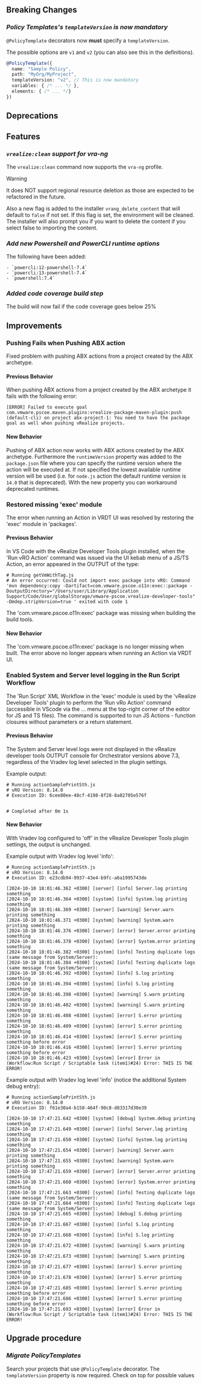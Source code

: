 [//]: # (VERSION_PLACEHOLDER DO NOT DELETE)
[//]: # (Used when working on a new release. Placed together with the Version.md)
[//]: # (Nothing here is optional. If a step must not be performed, it must be said so)
[//]: # (Do not fill the version, it will be done automatically)
[//]: # (Quick Intro to what is the focus of this release)

## Breaking Changes

[//]: # (### *Breaking Change*)
[//]: # (Describe the breaking change AND explain how to resolve it)
[//]: # (You can utilize internal links /e.g. link to the upgrade procedure, link to the improvement|deprecation that introduced this/)

### *Policy Templates's `templateVersion` is now mandatory*

`@PolicyTemplate` decorators now **must** specify a `templateVersion`.

The possible options are `v1` and `v2` (you can also see this in the definitions).

```ts
@PolicyTemplate({
  name: "Sample Policy",
  path: "MyOrg/MyProject",
  templateVersion: "v2", // This is now mandatory
  variables: { /* ... */ },
  elements: { /* ... */}
})
```

## Deprecations

[//]: # (### *Deprecation*)
[//]: # (Explain what is deprecated and suggest alternatives)

[//]: # (Features -> New Functionality)

## Features

[//]: # (### *Feature Name*)
[//]: # (Describe the feature)
[//]: # (Optional But highly recommended Specify *NONE* if missing)
[//]: # (#### Relevant Documentation:)

[//]: # (Improvements -> Bugfixes/hotfixes or general improvements)

### *`vrealize:clean` support for vra-ng*

The `vrealize:clean` command now supports the `vra-ng` profile.

> [!WARNING]
> It does NOT support regional resource deletion as those are expected to be refactored in the future.

Also a new flag is added to the installer `vrang_delete_content` that will default to `false` if not set. If this flag is set, the environment will be cleaned.
The installer will also prompt you if you want to delete the content if you select false to importing the content.

### *Add new Powershell and PowerCLI runtime options*

The following have been added:

```text
- `powercli:12-powershell-7.4`
- `powercli:13-powershell-7.4`
- `powershell:7.4`
```

### *Added code coverage build step*

The build will now fail if the code coverage goes below 25%

## Improvements

[//]: # (### *Improvement Name* )
[//]: # (Talk ONLY regarding the improvement)
[//]: # (Optional But highly recommended)
[//]: # (#### Previous Behavior)
[//]: # (Explain how it used to behave, regarding to the change)
[//]: # (Optional But highly recommended)
[//]: # (#### New Behavior)
[//]: # (Explain how it behaves now, regarding to the change)
[//]: # (Optional But highly recommended Specify *NONE* if missing)
[//]: # (#### Relevant Documentation:)


### Pushing Fails when Pushing ABX action

Fixed problem with pushing ABX actions from a project created by the ABX archetype.

#### Previous Behavior

When pushing ABX actions from a project created by the ABX archetype it fails with the following error:

```log
[ERROR] Failed to execute goal com.vmware.pscoe.maven.plugins:vrealize-package-maven-plugin:push (default-cli) on project abx-project-1: You need to have the package goal as well when pushing vRealize projects.
```
#### New Behavior

Pushing of ABX action now works with ABX actions created by the ABX archetype. Furthermore the `runtimeVersion` property was added to the `package.json` file where you can specify the runtime version where the action will be executed at. If not specified the lowest available runtime version will be used (i.e. for `node.js` action the default runtime version is `14.0` that is deprecated). With the new property you can workaround deprecated runtimes.

### Restored missing 'exec' module

The error when running an Action in VRDT UI was resolved by restoring the 'exec' module in 'packages'.

#### Previous Behavior

In VS Code with the vRealize Developer Tools plugin installed, when the 'Run vRO Action' command was issued via the UI kebab menu of a JS/TS Action, an error appeared in the OUTPUT of the type:

```log
# Running getVmWithTag.js
# An error occurred: Could not import exec package into vRO: Command 'mvn dependency:copy -Dartifact=com.vmware.pscoe.o11n:exec::package -DoutputDirectory="/Users/user/Library/Application Support/Code/User/globalStorage/vmware-pscoe.vrealize-developer-tools" -Dmdep.stripVersion=true ' exited with code 1
```

The 'com.vmware.pscoe.o11n:exec' package was missing when building the build tools.

#### New Behavior

The 'com.vmware.pscoe.o11n:exec' package is no longer missing when built. The error above no longer appears when running an Action via VRDT UI.

### Enabled System and Server level logging in the Run Script Workflow

The 'Run Script' XML Workflow in the 'exec' module is used by the 'vRealize Developer Tools' plugin to perform the 'Run vRo Action' command (accessible in VScode via the ... menu at the top-right corner of the editor for JS and TS files). The command is supported to run JS Actions - function closures without parameters or a return statement.

#### Previous Behavior

The System and Server level logs were not displayed in the vRealize developer tools OUTPUT console for Orchestrator versions above 7.3, regardless of the Vradev log level selected in the plugin settings.

Example output:
```log
# Running actionSamplePrintSth.js
# vRO Version: 8.14.0
# Execution ID: 6cee80ee-48cf-4198-8f28-8a82705e576f


# Completed after 0m 1s
```

#### New Behavior

With Vradev log configured to 'off' in the vRealize Developer Tools plugin settings, the output is unchanged.

Example output with Vradev log level 'info':
```log
# Running actionSamplePrintSth.js
# vRO Version: 8.14.0
# Execution ID: e23cdb94-9937-43e4-b9fc-a6a1995743de

[2024-10-10 18:01:46.362 +0300] [server] [info] Server.log printing something
[2024-10-10 18:01:46.364 +0300] [system] [info] System.log printing something
[2024-10-10 18:01:46.369 +0300] [server] [warning] Server.warn printing something
[2024-10-10 18:01:46.371 +0300] [system] [warning] System.warn printing something
[2024-10-10 18:01:46.376 +0300] [server] [error] Server.error printing something
[2024-10-10 18:01:46.378 +0300] [system] [error] System.error printing something
[2024-10-10 18:01:46.382 +0300] [system] [info] Testing duplicate logs (same message from System/Server):
[2024-10-10 18:01:46.384 +0300] [system] [info] Testing duplicate logs (same message from System/Server):
[2024-10-10 18:01:46.392 +0300] [system] [info] S.log printing something
[2024-10-10 18:01:46.394 +0300] [system] [info] S.log printing something
[2024-10-10 18:01:46.398 +0300] [system] [warning] S.warn printing something
[2024-10-10 18:01:46.402 +0300] [system] [warning] S.warn printing something
[2024-10-10 18:01:46.408 +0300] [system] [error] S.error printing something
[2024-10-10 18:01:46.409 +0300] [system] [error] S.error printing something
[2024-10-10 18:01:46.414 +0300] [system] [error] S.error printing something before error
[2024-10-10 18:01:46.416 +0300] [system] [error] S.error printing something before error
[2024-10-10 18:01:46.423 +0300] [system] [error] Error in (Workflow:Run Script / Scriptable task (item1)#24) Error: THIS IS THE ERROR!
```

Example output with Vradev log level 'info' (notice the additional System debug entry):
```log
# Running actionSamplePrintSth.js
# vRO Version: 8.14.0
# Execution ID: f61e30a4-b158-464f-90c8-d83317d30e39

[2024-10-10 17:47:21.642 +0300] [system] [debug] System.debug printing something
[2024-10-10 17:47:21.649 +0300] [server] [info] Server.log printing something
[2024-10-10 17:47:21.650 +0300] [system] [info] System.log printing something
[2024-10-10 17:47:21.654 +0300] [server] [warning] Server.warn printing something
[2024-10-10 17:47:21.655 +0300] [system] [warning] System.warn printing something
[2024-10-10 17:47:21.659 +0300] [server] [error] Server.error printing something
[2024-10-10 17:47:21.660 +0300] [system] [error] System.error printing something
[2024-10-10 17:47:21.663 +0300] [system] [info] Testing duplicate logs (same message from System/Server):
[2024-10-10 17:47:21.664 +0300] [system] [info] Testing duplicate logs (same message from System/Server):
[2024-10-10 17:47:21.665 +0300] [system] [debug] S.debug printing something
[2024-10-10 17:47:21.667 +0300] [system] [info] S.log printing something
[2024-10-10 17:47:21.668 +0300] [system] [info] S.log printing something
[2024-10-10 17:47:21.672 +0300] [system] [warning] S.warn printing something
[2024-10-10 17:47:21.673 +0300] [system] [warning] S.warn printing something
[2024-10-10 17:47:21.677 +0300] [system] [error] S.error printing something
[2024-10-10 17:47:21.678 +0300] [system] [error] S.error printing something
[2024-10-10 17:47:21.685 +0300] [system] [error] S.error printing something before error
[2024-10-10 17:47:21.686 +0300] [system] [error] S.error printing something before error
[2024-10-10 17:47:21.693 +0300] [system] [error] Error in (Workflow:Run Script / Scriptable task (item1)#24) Error: THIS IS THE ERROR!
```

## Upgrade procedure

### *Migrate PolicyTemplates*

Search your projects that use `@PolicyTemplate` decorator. The `templateVersion` property is now required. Check on top for possible values
